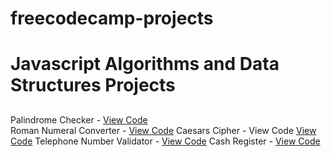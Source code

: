# freecodecamp-projects
 

# Javascript Algorithms and Data Structures Projects
##


Palindrome Checker - [View Code](https://github.com/mohamedsadiq/freecodecamp-projects/blob/main/Javascript-Algorithms-And-Data-Structures-Projects/Palindrome%20Checker%20.js)
  <br />
Roman Numeral Converter - [View Code](https://github.com/mohamedsadiq/freecodecamp-projects/blob/main/Javascript-Algorithms-And-Data-Structures-Projects/Roman%20Numeral%20Converter.js)
Caesars Cipher - View Code [View Code](https://github.com/mohamedsadiq/freecodecamp-projects/blob/main/Javascript-Algorithms-And-Data-Structures-Projects/Caesars%20Cipher.js)
Telephone Number Validator - [View Code](https://github.com/mohamedsadiq/freecodecamp-projects/blob/main/Javascript-Algorithms-And-Data-Structures-Projects/elephone%20Number%20Validator.js)
Cash Register - [View Code](https://github.com/mohamedsadiq/freecodecamp-projects/blob/main/Javascript-Algorithms-And-Data-Structures-Projects/Cash%20Register%20.js)
